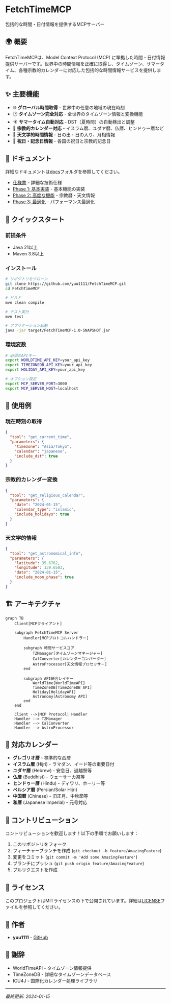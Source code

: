 # FetchTimeMCP

包括的な時間・日付情報を提供するMCPサーバー

## 🌍 概要

FetchTimeMCPは、Model Context Protocol (MCP) に準拠した時間・日付情報提供サーバーです。世界中の時間情報を正確に取得し、タイムゾーン、サマータイム、各種宗教的カレンダーに対応した包括的な時間情報サービスを提供します。

## ✨ 主要機能

- 🌐 **グローバル時間取得** - 世界中の任意の地域の現在時刻
- 🕐 **タイムゾーン完全対応** - 全世界のタイムゾーン情報と変換機能
- ☀️ **サマータイム自動対応** - DST（夏時間）の自動検出と調整
- 📅 **宗教的カレンダー対応** - イスラム暦、ユダヤ暦、仏暦、ヒンドゥー暦など
- 🌙 **天文学的時間情報** - 日の出・日の入り、月相情報
- 🎌 **祝日・記念日情報** - 各国の祝日と宗教的記念日

## 📖 ドキュメント

詳細なドキュメントは[docs](./docs)フォルダを参照してください。

- [仕様書](./docs/SPECIFICATION.md) - 詳細な技術仕様
- [Phase 1: 基本実装](./docs/PHASE1_BASIC.md) - 基本機能の実装
- [Phase 2: 高度な機能](./docs/PHASE2_ADVANCED.md) - 宗教暦・天文情報
- [Phase 3: 最適化](./docs/PHASE3_OPTIMIZATION.md) - パフォーマンス最適化

## 🚀 クイックスタート

### 前提条件

- Java 21以上
- Maven 3.8以上

### インストール

```bash
# リポジトリをクローン
git clone https://github.com/yuu1111/FetchTimeMCP.git
cd FetchTimeMCP

# ビルド
mvn clean compile

# テスト実行
mvn test

# アプリケーション起動
java -jar target/FetchTimeMCP-1.0-SNAPSHOT.jar
```

### 環境変数

```bash
# 必須のAPIキー
export WORLDTIME_API_KEY=your_api_key
export TIMEZONEDB_API_KEY=your_api_key
export HOLIDAY_API_KEY=your_api_key

# オプション設定
export MCP_SERVER_PORT=3000
export MCP_SERVER_HOST=localhost
```

## 🔧 使用例

### 現在時刻の取得

```json
{
  "tool": "get_current_time",
  "parameters": {
    "timezone": "Asia/Tokyo",
    "calendar": "japanese",
    "include_dst": true
  }
}
```

### 宗教的カレンダー変換

```json
{
  "tool": "get_religious_calendar",
  "parameters": {
    "date": "2024-01-15",
    "calendar_type": "islamic",
    "include_holidays": true
  }
}
```

### 天文学的情報

```json
{
  "tool": "get_astronomical_info",
  "parameters": {
    "latitude": 35.6762,
    "longitude": 139.6503,
    "date": "2024-01-15",
    "include_moon_phase": true
  }
}
```

## 🏗️ アーキテクチャ

```mermaid
graph TB
    Client[MCPクライアント]
    
    subgraph FetchTimeMCP Server
        Handler[MCPプロトコルハンドラー]
        
        subgraph 時間サービスコア
            TZManager[タイムゾーンマネージャー]
            CalConverter[カレンダーコンバーター]
            AstroProcessor[天文情報プロセッサー]
        end
        
        subgraph API統合レイヤー
            WorldTime[WorldTimeAPI]
            TimeZoneDB[TimeZoneDB API]
            Holiday[HolidayAPI]
            Astronomy[Astronomy API]
        end
    end
    
    Client -->|MCP Protocol| Handler
    Handler --> TZManager
    Handler --> CalConverter
    Handler --> AstroProcessor
```

## 📅 対応カレンダー

- **グレゴリオ暦** - 標準的な西暦
- **イスラム暦** (Hijri) - ラマダン、イード等の重要日付
- **ユダヤ暦** (Hebrew) - 安息日、過越祭等
- **仏暦** (Buddhist) - ウェーサーカ祭等
- **ヒンドゥー暦** (Hindu) - ディワリ、ホーリー等
- **ペルシア暦** (Persian/Solar Hijri)
- **中国暦** (Chinese) - 旧正月、中秋節等
- **和暦** (Japanese Imperial) - 元号対応

## 🤝 コントリビューション

コントリビューションを歓迎します！以下の手順でお願いします：

1. このリポジトリをフォーク
2. フィーチャーブランチを作成 (`git checkout -b feature/AmazingFeature`)
3. 変更をコミット (`git commit -m 'Add some AmazingFeature'`)
4. ブランチにプッシュ (`git push origin feature/AmazingFeature`)
5. プルリクエストを作成

## 📝 ライセンス

このプロジェクトはMITライセンスの下で公開されています。詳細は[LICENSE](LICENSE)ファイルを参照してください。

## 👥 作者

- **yuu1111** - [GitHub](https://github.com/yuu1111)

## 🙏 謝辞

- WorldTimeAPI - タイムゾーン情報提供
- TimeZoneDB - 詳細なタイムゾーンデータベース
- ICU4J - 国際化カレンダー処理ライブラリ

---

*最終更新: 2024-01-15*